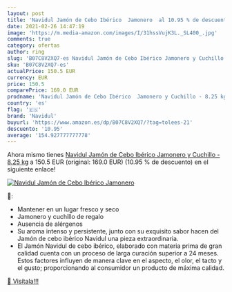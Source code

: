 ```yaml
---
layout: post
title: 'Navidul Jamón de Cebo Ibérico  Jamonero  al 10.95 % de descuento'
date: 2021-02-26 14:47:19
image: 'https://m.media-amazon.com/images/I/31hssVujK3L._SL400_.jpg'
comments: true
category: ofertas
author: ring
slug: 'B07C8V2XQ7-es Navidul Jamón de Cebo Ibérico Jamonero y Cuchillo - 8.25 kg'
sku: 'B07C8V2XQ7-es'
actualPrice: 150.5 EUR
currency: EUR
price: 150.5
comparePrice: 169.0 EUR
prodname: 'Navidul Jamón de Cebo Ibérico  Jamonero y Cuchillo - 8.25 kg'
country: 'es'
flag: '🇪🇸'
brand: 'Navidul'
buyurl: 'https://www.amazon.es/dp/B07C8V2XQ7/?tag=tolees-21'
descuento: '10.95'
average: '154.927777777778'
---
```


Ahora mismo tienes [Navidul Jamón de Cebo Ibérico  Jamonero y Cuchillo - 8.25 kg](https://www.amazon.es/dp/B07C8V2XQ7/?tag=tolees-21) a 150.5 EUR (original: 169.0 EUR) (10.95 %  de descuento) en el siguiente enlace!

[![Navidul Jamón de Cebo Ibérico  Jamonero ](https://m.media-amazon.com/images/I/31hssVujK3L._SL400_.jpg)](https://www.amazon.es/dp/B07C8V2XQ7/?tag=tolees-21)

🔎:

- Mantener en un lugar fresco y seco
- Jamonero y cuchillo de regalo
- Ausencia de alérgenos
- Su aroma intenso y persistente, junto con su exquisito sabor hacen del Jamón de cebo ibérico Navidul una pieza extraordinaria.
- El Jamón Navidul de cebo ibérico, elaborado con materia prima de gran calidad cuenta con un proceso de larga curación superior a 24 meses. Estos factores influyen de manera clave en el aspecto, el olor, el tacto y el gusto; proporcionando al consumidor un producto de máxima calidad.

[🛒 Visítala!!!](https://www.amazon.es/dp/B07C8V2XQ7/?tag=tolees-21)
